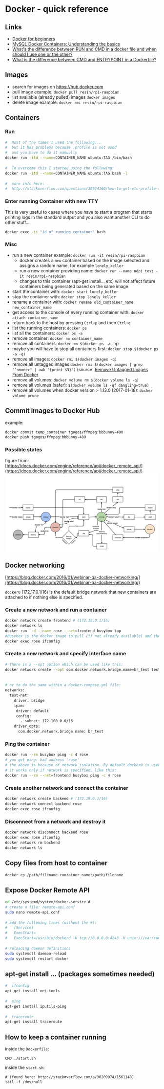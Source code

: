 Docker - quick reference
========================

## Links
 - [Docker for beginners](https://prakhar.me/docker-curriculum/)
 - [MySQL Docker Containers: Understanding the basics](https://severalnines.com/blog/mysql-docker-containers-understanding-basics)
 - [What's the difference between RUN and CMD in a docker file and when should I use one or the other?](http://stackoverflow.com/questions/37461868/whats-the-difference-between-run-and-cmd-in-a-docker-file-and-when-should-i-use/37462208#37462208)
 - [What is the difference between CMD and ENTRYPOINT in a Dockerfile?](http://stackoverflow.com/questions/21553353/what-is-the-difference-between-cmd-and-entrypoint-in-a-dockerfile)
 
## Images
 - search for images on https://hub.docker.com
 - pull image example: `docker pull resin/rpi-raspbian`
 - list available (already pulled) images `docker images`
 - delete image example: `docker rmi resin/rpi-raspbian`

## Containers
### Run

```bash
#  Most of the times I used the following...
#  but it has problems because .profile is not used
#  and you have to do it manually
docker run -itd --name=CONTAINER_NAME ubuntu:TAG /bin/bash

#  To overcome this I started using the following:
docker run -itd --name=CONTAINER_NAME ubuntu:TAG bash -l

#  more info here:
#  http://stackoverflow.com/questions/38024160/how-to-get-etc-profile-to-run-automatically-in-alpine-docker
```

### Enter running Container with new TTY

This is very useful to cases where you have to start a program that starts printing logs in the standard output and you also want another CLI to do other stuff...
```bash
docker exec -it "id of running container" bash
```

### Misc

 - run a new container example: `docker run -it resin/rpi-raspbian`
    - docker creates a `new` container based on the image selected and assigns a random name, for example `lonely_keller`
    - run a new container providing name: `docker run --name ndpi_test -it resin/rpi-raspbian`
    - changes to this container (apt-get install... etc) will not affect future containers being generated based on the same image
 - start the container with: `docker start lonely_keller`
 - stop the container with: `docker stop lonely_keller`
 - rename a container with: `docker rename old_container_name new_container_name`
 - get access to the console of every running container with: `docker attach container_name`
 - return back to the host by pressing `Ctrl+p` and then `Ctrl+q`
 - list the running containers: `docker ps`
 - list all the containers: `docker ps -a`
 - remove container: `docker rm container_name`
 - remove all containers: `docker rm $(docker ps -a -q)`
 - maybe you will have to stop all containers first: `docker stop $(docker ps -a -q)`
 - remove all images: `docker rmi $(docker images -q)`
 - remove all untagged images `docker rmi $(docker images | grep "^<none>" | awk "{print $3}")` (source: [Remove Untagged Images From Docker](http://jimhoskins.com/2013/07/27/remove-untagged-docker-images.html)
 - remove all volumes: `docker volume rm $(docker volume ls -q)`
 - remove all volumes (safer): `$(docker volume ls -qf dangling=true)`
 - remove all volumes when docker version > 1.13.0 (2017-01-18): `docker volume prune`
  

## Commit images to Docker Hub
example:
```bash
docker commit temp_container tgogos/ffmpeg:bbbunny-480
docker push tgogos/ffmpeg:bbbunny-480
```

### Possible states
figure from: [https://docs.docker.com/engine/reference/api/docker_remote_api/](https://docs.docker.com/engine/reference/api/docker_remote_api/)
 ![docker events](event_state.png)


## Docker networking
[https://blog.docker.com/2016/01/webinar-qa-docker-networking/](https://blog.docker.com/2016/01/webinar-qa-docker-networking/)

`docker0` (172.17.0.1/16) is the default bridge network that new containers are attached to if nothing else is specified.
### Create a new network and run a container
```bash
docker network create frontend # (172.18.0.1/16)
docker network ls
docker run  -d --name rose --net=frontend busybox top
#busybox is the docker image to pull (if not already available) and then start with command "top"
docker exec rose ifconfig
```

### Create a new network and specify interface name
```bash
# There is a --opt option which can be used like this:
docker network create --opt com.docker.network.bridge.name=br_test test-net


# or to do the same within a docker-compose.yml file:
networks:
  test-net:
    driver: bridge
    ipam:
     driver: default
     config:
       - subnet: 172.100.0.0/16
    driver_opts:
      com.docker.network.bridge.name: br_test
```

### Ping the container
```bash
docker run --rm busybox ping -c 4 rose
# you get ping: bad address 'rose'
# the above is because of network isolation. By default docker0 is used so 'rose' cannot be found.
# it works only if network is specified, like this:
docker run --rm --net=frontend busybox ping -c 4 rose
```

### Create another network and connect the container
```bash
docker network create backend # (172.19.0.1/16)
docker network connect backend rose
docker exec rose ifconfig
```

### Disconnect from a network and destroy it
```bash
docker network disconnect backend rose
docker exec rose ifconfig
docker network rm backend
docker network ls
```

## Copy files from host to container
`docker cp /path/filename container_name:/path/filename`


## Expose Docker Remote API
```bash
cd /etc/systemd/system/docker.service.d
# create a file: remote-api.conf
sudo nano remote-api.conf

# add the following lines (without the #):
#   [Service]
#   ExecStart=
#   ExecStart=/usr/bin/dockerd -H tcp://0.0.0.0:4243 -H unix:///var/run/docker.sock

# reloading daemon definitions
sudo systemctl daemon-reload
sudo systemctl restart docker
```

## apt-get install ... (packages sometimes needed)
```bash
#  ifconfig
apt-get install net-tools

#  ping
apt-get install iputils-ping

#  traceroute
apt-get install traceroute
```

## How to keep a container running

inside the `Dockerfile`:

```
CMD ./start.sh
```

inside the `start.sh`:

```
# (found here: http://stackoverflow.com/a/30209974/1561148)
tail -f /dev/null
```
